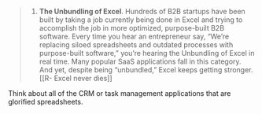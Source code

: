 > 1.  **The Unbundling of Excel**. Hundreds of B2B startups have been built by taking a job currently being done in Excel and trying to accomplish the job in more optimized, purpose-built B2B software. Every time you hear an entrepreneur say, “We’re replacing siloed spreadsheets and outdated processes with purpose-built software,” you’re hearing the Unbundling of Excel in real time. Many popular SaaS applications fall in this category. And yet, despite being “unbundled,” Excel keeps getting stronger. [[R- Excel never dies]]

Think about all of the CRM or task management applications that are glorified spreadsheets.